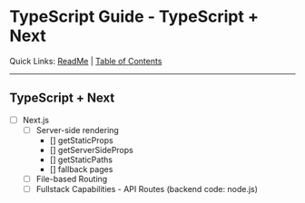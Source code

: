 # TypeScript Guide - TypeScript + Next
Quick Links: [ReadMe](../README.md) | [Table of Contents](00-index.md)

---

## TypeScript + Next

 - [ ] Next.js
   - [ ] Server-side rendering
     - [] getStaticProps
     - [] getServerSideProps
     - [] getStaticPaths
     - [] fallback pages
   - [ ] File-based Routing
   - [ ] Fullstack Capabilities - API Routes (backend code: node.js)